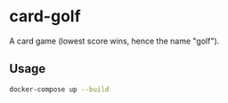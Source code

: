 # card-golf
A card game (lowest score wins, hence the name "golf").

## Usage
```bash
docker-compose up --build
```

